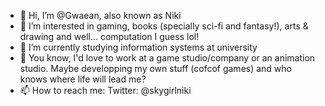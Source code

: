 - 👋 Hi, I’m @Gwaean, also known as Niki
- 👀 I’m interested in gaming, books (specially sci-fi and fantasy!), arts & drawing and well... computation I guess lol!
- 🌱 I’m currently studying information systems at university
- 💞️ You know, I'd love to work at a game studio/company or an animation studio. Maybe developping my own stuff (cofcof games) and who knows where life will lead me?
- 📫 How to reach me:
 Twitter: @skygirlniki 
 
